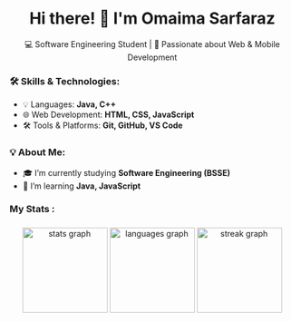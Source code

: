 <h1 align="center">Hi there! 👋 I'm Omaima Sarfaraz</h1>  
<p align="center">
  💻 Software Engineering Student | 🚀 Passionate about Web & Mobile Development  
</p>

### 🛠 Skills & Technologies:
- 💡 Languages: **Java, C++**
- 🌐 Web Development: **HTML, CSS, JavaScript**
-  🛠 Tools & Platforms: **Git, GitHub, VS Code**

### 💡 About Me:
- 🎓 I’m currently studying **Software Engineering (BSSE)**
- 🌱 I’m learning **Java, JavaScript**

 
 <h3 align="left">My Stats :</h3>


###
 
<div align="center">
  <img src="https://github-readme-stats.vercel.app/api?username=OmaimaSarfaraz&hide_title=false&hide_rank=false&show_icons=true&include_all_commits=true&count_private=true&disable_animations=false&theme=dracula&locale=en&hide_border=false&order=1" height="150" alt="stats graph"  />
  <img src="https://github-readme-stats.vercel.app/api/top-langs?username=OmaimaSarfaraz&locale=en&hide_title=false&layout=compact&card_width=320&langs_count=5&theme=dracula&hide_border=false&order=2" height="150" alt="languages graph"  />
    <img src="https://streak-stats.demolab.com?user=OmaimaSarfaraz&locale=en&mode=daily&theme=dracula&hide_border=false&border_radius=5&order=3" height="150" alt="streak graph"  />
</div>

###

